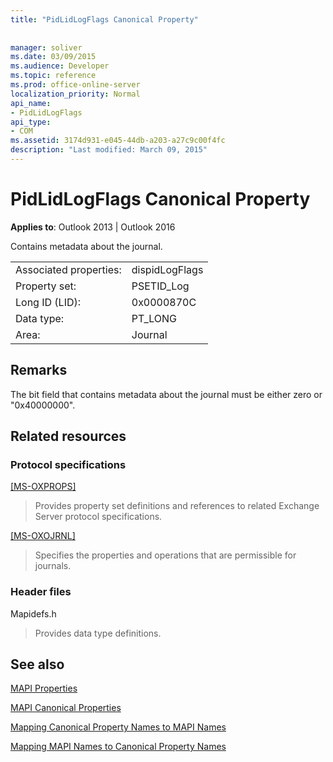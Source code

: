 ```yaml
---
title: "PidLidLogFlags Canonical Property"
 
 
manager: soliver
ms.date: 03/09/2015
ms.audience: Developer
ms.topic: reference
ms.prod: office-online-server
localization_priority: Normal
api_name:
- PidLidLogFlags
api_type:
- COM
ms.assetid: 3174d931-e045-44db-a203-a27c9c00f4fc
description: "Last modified: March 09, 2015"
---
```


# PidLidLogFlags Canonical Property

  
  
**Applies to**: Outlook 2013 | Outlook 2016 
  
Contains metadata about the journal.
  
|||
|:-----|:-----|
|Associated properties:  <br/> |dispidLogFlags  <br/> |
|Property set:  <br/> |PSETID_Log  <br/> |
|Long ID (LID):  <br/> |0x0000870C  <br/> |
|Data type:  <br/> |PT_LONG  <br/> |
|Area:  <br/> |Journal  <br/> |
   
## Remarks

The bit field that contains metadata about the journal must be either zero or "0x40000000".
  
## Related resources

### Protocol specifications

[[MS-OXPROPS]](https://msdn.microsoft.com/library/f6ab1613-aefe-447d-a49c-18217230b148%28Office.15%29.aspx)
  
> Provides property set definitions and references to related Exchange Server protocol specifications.
    
[[MS-OXOJRNL]](https://msdn.microsoft.com/library/2aa04fd2-0f36-4ce4-9178-c0fc70aa8d43%28Office.15%29.aspx)
  
> Specifies the properties and operations that are permissible for journals.
    
### Header files

Mapidefs.h
  
> Provides data type definitions.
    
## See also



[MAPI Properties](mapi-properties.md)
  
[MAPI Canonical Properties](mapi-canonical-properties.md)
  
[Mapping Canonical Property Names to MAPI Names](mapping-canonical-property-names-to-mapi-names.md)
  
[Mapping MAPI Names to Canonical Property Names](mapping-mapi-names-to-canonical-property-names.md)

